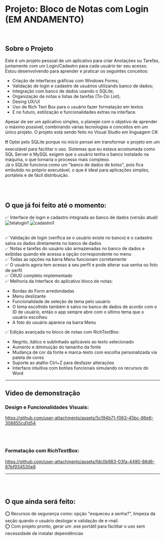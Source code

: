 # Projeto: Bloco de Notas com Login (EM ANDAMENTO)

<br/>

## Sobre o Projeto
Este é um projeto pessoal de um aplicativo para criar Anotações ou Tarefas, juntamente com um Login/Cadastro para cada usuário ter seu acesso. Estou desenvolvendo para aprender e praticar os seguintes conceitos:

- Criação de interfaces gráficas com Windows Forms;
- Validação de login e cadastro de usuários utilizando banco de dados;
- Integração com banco de dados usando o SQLite;
- Organização de notas e listas de tarefas (To-Do List);
- Desing UX/UI
- Uso de Rich Text Box para o usuário fazer formatação em textos
- E no futuro, estilização e funcionalidades extras na interface.

Apesar de ser um aplicativo simples, o planejei com o objetivo de aprender o máximo possível, combinando várias tecnologias e conceitos em um único projeto. 
O projeto está sendo feito no Visual Studio em linguagem C#.  <br/>

❗❗ Optei pelo SQLite porque no início pensei em transformar o projeto em um executável para facilitar o uso. Sistemas que eu estava acostumada como SQL Server e MySQL exigem que o usuário tenha o banco instalado na máquina, o que tornaria o processo mais complexo. <br/> 
Já o SQLite funciona como um "banco de dados de bolso", pois fica embutido no próprio executável, o que é ideal para aplicações simples, portáteis e de fácil distribuição.

<br/> <br/>

## O que já foi feito até o momento:
✅ Interface de login e cadastro integrada ao banco de dados (versão atual) <br/>
![telalogin1](https://github.com/user-attachments/assets/8944d187-d423-4086-96f6-43182f71071f)
![cadastro1](https://github.com/user-attachments/assets/f686fd94-c12f-44d1-b33b-f87e5ecdd316) <br/> <br/>

✅ Validação de login (verifica se o usuário existe no banco) e o cadastro salva os dados diretamente no banco de dados <br/>
✅ Notas e tarefas do usuário são armazenadas no banco de dados e exibidas quando ele acessa a opção correspondente no menu   <br/>
✅ Todas as opções na barra Menu funcionam corretamente <br/>
✅ O usuário agora tem acesso a seu perfil e pode alterar sua senha ou foto de perfil <br/>
✅ CRUD completo implementado <br/>
✅ Melhoria da Interface do aplicativo bloco de notas: 
* Bordas do Form arredondadas
* Menu deslizante
* Funcionalidade de seleção de tema pelo usuário
* O tema escolhido também é salvo no banco de dados de acordo com o ID de usuário, então o app sempre abre com o último tema que o usuário escolheu
* A foto do usuário aparece na barra Menu <br/>

✅ Edição avançada no bloco de notas com RichTextBox:
* Negrito, itálico e sublinhado aplicáveis ao texto selecionado
* Aumento e diminuição do tamanho da fonte
* Mudança de cor da fonte e marca-texto com escolha personalizada via paleta de cores
* Suporte ao atalho Ctrl+Z para desfazer alterações
* Interface intuitiva com botões funcionais simulando os recursos do Word
  <br/> 

---
## Video de demonstração <br/>

### Design e Funcionalidades Visuais:
https://github.com/user-attachments/assets/5c194b71-f063-45bc-86e6-308855cd1d54 

<br/> <br/>

### Formatação com RichTextBox:
https://github.com/user-attachments/assets/fdc0b983-03fa-4490-86d6-87bf934530e8


---
<!-- resolução GIF 700 ou 800 -->
<br/> <br/>


## O que ainda será feito:
⭕ Recursos de segurança como: opção "esqueceu a senha?", limpeza da seção quando o usuário deslogar e validação de e-mail. <br/>
⭕ Com projeto pronto, gerar um .exe portátil para facilitar o uso sem necessidade de instalar dependências <br/>
